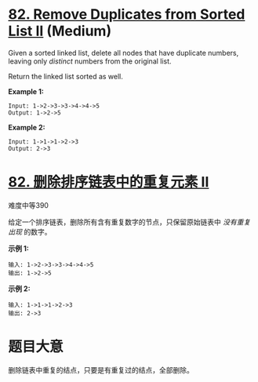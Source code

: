 # [82. Remove Duplicates from Sorted List II](https://leetcode.com/problems/remove-duplicates-from-sorted-list-ii/) (Medium)

Given a sorted linked list, delete all nodes that have duplicate numbers, leaving only *distinct* numbers from the original list.

Return the linked list sorted as well.

**Example 1:**

```
Input: 1->2->3->3->4->4->5
Output: 1->2->5
```

**Example 2:**

```
Input: 1->1->1->2->3
Output: 2->3
```



# [82. 删除排序链表中的重复元素 II](https://leetcode-cn.com/problems/remove-duplicates-from-sorted-list-ii/)

难度中等390

给定一个排序链表，删除所有含有重复数字的节点，只保留原始链表中 *没有重复出现* 的数字。

**示例 1:**

```
输入: 1->2->3->3->4->4->5
输出: 1->2->5
```

**示例 2:**

```
输入: 1->1->1->2->3
输出: 2->3
```



# 题目大意

删除链表中重复的结点，只要是有重复过的结点，全部删除。  

